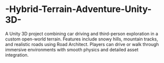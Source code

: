 # -Hybrid-Terrain-Adventure-Unity-3D-
A Unity 3D project combining car driving and third-person exploration in a custom open-world terrain. Features include snowy hills, mountain tracks, and realistic roads using Road Architect. Players can drive or walk through immersive environments with smooth physics and detailed asset integration.
